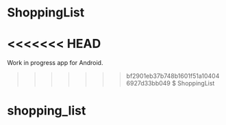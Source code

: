 # ShoppingList
<<<<<<< HEAD
=======
Work in progress app for Android.
>>>>>>> bf2901eb37b748b1601f51a104046927d33bb049
$ ShoppingList
# shopping_list
